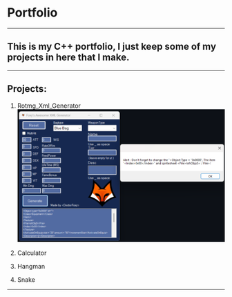 # Portfolio
----------------------------------------------------------------------------------------------------------
This is my C++ portfolio, I just keep some of my projects in here that I make.
----------------------------------------------------------------------------------------------------------
---------
Projects:
---------
1. Rotmg_Xml_Generator
![XML_Generator_Image](/Images/image_2025-08-29_161923403.png)

3. Calculator
4. Hangman
5. Snake

----------------------------------------------------------------------------------------------------------
